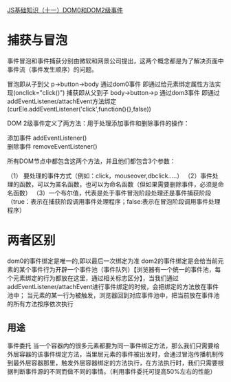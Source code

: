 [JS基础知识（十一）DOM0和DOM2级事件](https://blog.csdn.net/qq_23389687/article/details/80166843)
# 捕获与冒泡

事件冒泡和事件捕获分别由微软和网景公司提出，这两个概念都是为了解决页面中事件流（事件发生顺序）的问题。

冒泡即从子到父  p->button->body 通过dom0事件 即通过给元素绑定属性方法实现(onclick="click()")
捕获即从父到子 body->button->p 通过dom3事件 即通过addEventListener/attachEvent方法绑定(curEle.addEventListener('click',function(){},false))

DOM 2级事件定义了两方法：用于处理添加事件和删除事件的操作： 

添加事件 addEventListener()    
删除事件  removeEventListener()

所有DOM节点中都包含这两个方法，并且他们都包含3个参数： 

（1） 要处理的事件方式（例如：click，mouseover,dbclick.....） 
（2）事件处理的函数，可以为匿名函数，也可以为命名函数（但如果需要删除事件，必须是命名函数） 
（3）一个布尔值，代表是处于事件冒泡阶段处理还是事件捕获阶段（true：表示在捕获阶段调用事件处理程序；false:表示在冒泡阶段调用事件处理程序）

# 两者区别
dom0的事件绑定是唯一的,即以最后一次绑定为准
dom2的事件绑定是会给当前元素的某个事件行为开辟一个事件池（事件队列）【浏览器有一个统一的事件池，每个元素绑定的行为都放在这里，通过相关标志区分】，当我们通过 addEventListener/attachEvent进行事件绑定的时候，会把绑定的方法放在事件池中；
当元素的某一行为被触发，浏览器回到对应事件池中，把当前放在事件池的所有方法按序依次执行



## 用途
事件委托
当一个容器内的很多元素都要为同一事件绑定方法，那么我们只需要给外层容器的该事件绑定方法，当里层元素的事件被出发时，会通过冒泡传播机制传到最外层容器那里，触发外层容器绑定的方法执行，在方法执行时，我们只需要根据判断事件源的不同而做不同的事情。（利用事件委托可提高50%左右的性能）
